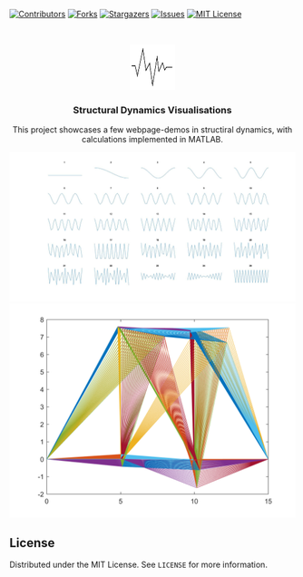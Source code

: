 <!--
*** Thanks for checking out the Best-README-Template. If you have a suggestion
*** that would make this better, please fork the repo and create a pull request
*** or simply open an issue with the tag "enhancement".
*** Thanks again! Now go create something AMAZING! :D
-->



<!-- PROJECT SHIELDS -->
<!--
*** I'm using markdown "reference style" links for readability.
*** Reference links are enclosed in brackets [ ] instead of parentheses ( ).
*** See the bottom of this document for the declaration of the reference variables
*** for contributors-url, forks-url, etc. This is an optional, concise syntax you may use.
*** https://www.markdownguide.org/basic-syntax/#reference-style-links
-->
[![Contributors][contributors-shield]][contributors-url]
[![Forks][forks-shield]][forks-url]
[![Stargazers][stars-shield]][stars-url]
[![Issues][issues-shield]][issues-url]
[![MIT License][license-shield]][license-url]
<!-- [![LinkedIn][linkedin-shield]][linkedin-url] -->



<!-- PROJECT LOGO -->
<br />
<p align="center">
  <a href="https://github.com/Nanorice/VisualizationProjects">
    <img src="images/logo.png" alt="Logo" width="80" height="80">
  </a>

  <h3 align="center">Structural Dynamics Visualisations</h3>

  <p align="center">
    This project showcases a few webpage-demos in structiral dynamics, with calculations implemented in MATLAB.
    <!-- <br />
    <a href="https://github.com/othneildrew/Best-README-Template"><strong>Explore the docs »</strong></a> -->
    <!-- <br />
    <br />
    <a href="https://github.com/othneildrew/Best-README-Template">View Demo</a>
    ·
    <a href="https://github.com/othneildrew/Best-README-Template/issues">Report Bug</a>
    ·
    <a href="https://github.com/othneildrew/Best-README-Template/issues">Request Feature</a> -->
  </p>
</p>

![Rod modal shapes][rod_screenshots]
![Truss deformations][truss_screenshots]


<!-- LICENSE -->
## License

Distributed under the MIT License. See `LICENSE` for more information.





<!-- MARKDOWN LINKS & IMAGES -->
<!-- https://www.markdownguide.org/basic-syntax/#reference-style-links -->
[contributors-shield]: https://img.shields.io/github/contributors/Nanorice/VisualizationProjects.svg?style=for-the-badge
[contributors-url]: https://github.com/Nanorice/VisualizationProjects/graphs/contributors
[forks-shield]: https://img.shields.io/github/forks/Nanorice/VisualizationProjects.svg?style=for-the-badge
[forks-url]: https://github.com/Nanorice/VisualizationProjects/network/members
[stars-shield]: https://img.shields.io/github/stars/Nanorice/VisualizationProjects.svg?style=for-the-badge
[stars-url]: https://github.com/Nanorice/VisualizationProjects/stargazers
[issues-shield]: https://img.shields.io/github/issues/Nanorice/VisualizationProjects.svg?style=for-the-badge
[issues-url]: https://github.com/Nanorice/VisualizationProjects/issues
[license-shield]: https://img.shields.io/github/license/Nanorice/VisualizationProjects.svg?style=for-the-badge
[license-url]: https://github.com/Nanorice/VisualizationProjects/blob/master/LICENSE
<!-- [linkedin-shield]: https://img.shields.io/badge/-LinkedIn-black.svg?style=for-the-badge&logo=linkedin&colorB=555 -->
<!-- [linkedin-url]: https://linkedin.com/in/othneildrew -->
[rod_screenshots]: images/conShapes.jpg
[truss_screenshots]: images/truss_traces.png